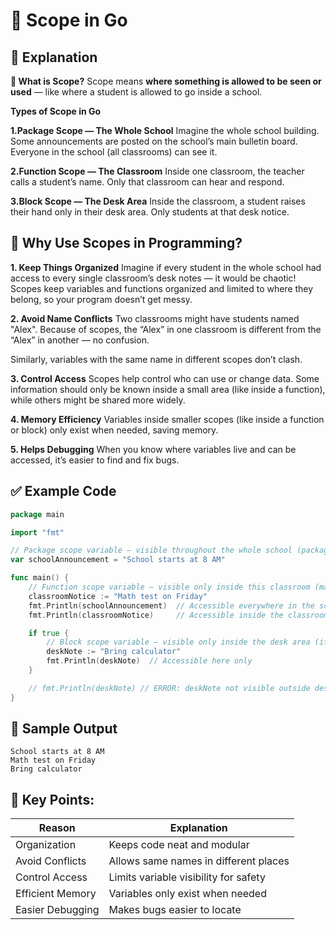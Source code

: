 # 🔄 Scope in Go

## 📘 Explanation

**🧠 What is Scope?**
Scope means **where something is allowed to be seen or used** — like where a student is allowed to go inside a school.

**Types of Scope in Go**

**1.Package Scope — The Whole School**
Imagine the whole school building. Some announcements are posted on the school’s main bulletin board. Everyone in the school (all classrooms) can see it.

**2.Function Scope — The Classroom**
Inside one classroom, the teacher calls a student’s name. Only that classroom can hear and respond.

**3.Block Scope — The Desk Area**
Inside the classroom, a student raises their hand only in their desk area. Only students at that desk notice.

## 🧱 Why Use Scopes in Programming?

**1. Keep Things Organized**
Imagine if every student in the whole school had access to every single classroom’s desk notes — it would be chaotic!
Scopes keep variables and functions organized and limited to where they belong, so your program doesn’t get messy.

**2. Avoid Name Conflicts**
Two classrooms might have students named "Alex". Because of scopes, the “Alex” in one classroom is different from the “Alex” in another — no confusion.

Similarly, variables with the same name in different scopes don’t clash.

**3. Control Access**
Scopes help control who can use or change data. Some information should only be known inside a small area (like inside a function), while others might be shared more widely.

**4. Memory Efficiency**
Variables inside smaller scopes (like inside a function or block) only exist when needed, saving memory.

**5. Helps Debugging**
When you know where variables live and can be accessed, it’s easier to find and fix bugs.



## ✅ Example Code

```go
package main

import "fmt"

// Package scope variable — visible throughout the whole school (package)
var schoolAnnouncement = "School starts at 8 AM"

func main() {
    // Function scope variable — visible only inside this classroom (main function)
    classroomNotice := "Math test on Friday"
    fmt.Println(schoolAnnouncement)  // Accessible everywhere in the school
    fmt.Println(classroomNotice)     // Accessible inside the classroom

    if true {
        // Block scope variable — visible only inside the desk area (if block)
        deskNote := "Bring calculator"
        fmt.Println(deskNote)  // Accessible here only
    }

    // fmt.Println(deskNote) // ERROR: deskNote not visible outside desk area
}

```

## 🧪 Sample Output

```
School starts at 8 AM
Math test on Friday
Bring calculator

```

## 🧩 Key Points:

| Reason           | Explanation                           |
| ---------------- | ------------------------------------- |
| Organization     | Keeps code neat and modular           |
| Avoid Conflicts  | Allows same names in different places |
| Control Access   | Limits variable visibility for safety |
| Efficient Memory | Variables only exist when needed      |
| Easier Debugging | Makes bugs easier to locate           |

